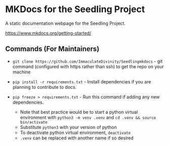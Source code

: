 # MKDocs for the Seedling Project
A static documentation webpage for the Seedling Project.

https://www.mkdocs.org/getting-started/

## Commands (For Maintainers)

- ```git clone https://github.com/ImmaculateDivinity/Seedlingmkdocs``` - git command (configured with https rather than ssh) to get the repo on your machine

- ```pip install -r requirements.txt``` - Install dependencies if you are planning to contribute to docs.

- ```pip freeze > requirements.txt``` - Run this command if adding any new dependencies.
    - Note that best practice would be to start a python virtual environment with ```python3 -m venv .venv``` and ```cd .venv && source bin/activate```
    - Substitute ```python3``` with your version of python 
    - To deactivate python virtual environment, ```deactivate```
    - ```.venv``` can be replaced with another name if so desired 


